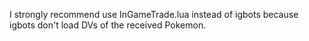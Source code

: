 
I strongly recommend use InGameTrade.lua instead of igbots because igbots don't load DVs of the received Pokemon.
